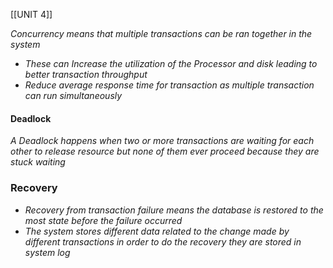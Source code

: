 [[UNIT 4]]

*Concurrency means that multiple transactions can be ran together in the system*
- *These can Increase the utilization of the Processor and disk leading to better transaction throughput*
- *Reduce average response time for transaction as multiple transaction can run simultaneously*  

#### Deadlock
*A Deadlock happens when two or more transactions are waiting for each other to release resource but none of them ever proceed because they are stuck waiting* 



### Recovery
* *Recovery from transaction failure means the database is restored  to the most  state before the failure occurred*
* *The system stores different data related to the change made by different transactions in order to do the recovery they are stored in system log*